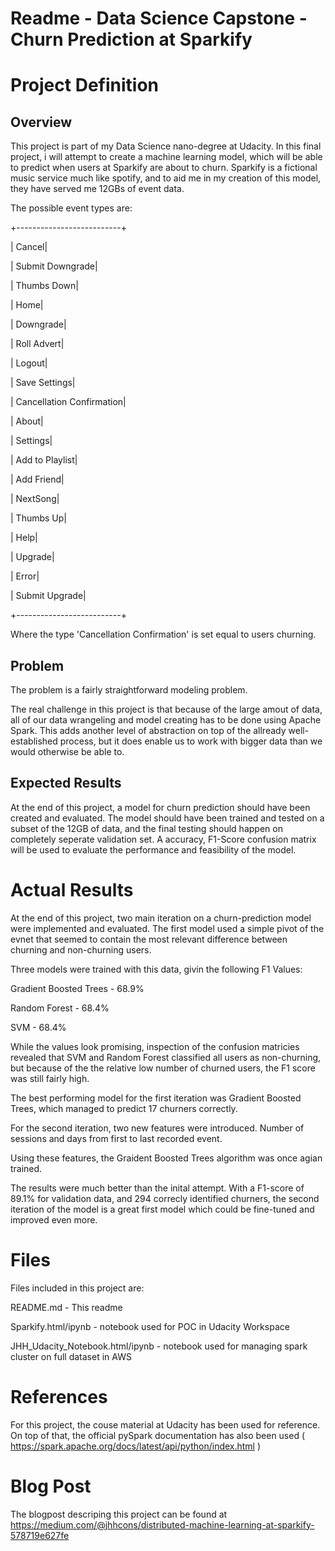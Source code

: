 # Readme - Data Science Capstone - Churn Prediction at Sparkify

# Project Definition

## Overview

This project is part of my Data Science nano-degree at Udacity. In this final project, i will attempt to create a machine learning model, which will be able to predict when users at Sparkify are about to churn. Sparkify is a fictional music service much like spotify, and to aid me in my creation of this model, they have served me 12GBs of event data.

The possible event types are:

+--------------------------+

|                    Cancel|

|          Submit Downgrade|

|               Thumbs Down|

|                      Home|

|                 Downgrade|

|               Roll Advert|

|                    Logout|

|             Save Settings|

| Cancellation Confirmation|

|                     About|

|                  Settings|

|           Add to Playlist|

|                Add Friend|

|                  NextSong|

|                 Thumbs Up|

|                      Help|

|                   Upgrade|

|                     Error|

|            Submit Upgrade|

+--------------------------+

Where the type 'Cancellation Confirmation' is set equal to users churning.


## Problem

The problem is a fairly straightforward modeling problem. 

The real challenge in this project is that because of the large amout of data, all of our data wrangeling and model creating has to be done using Apache Spark. This adds another level of abstraction on top of the allready well-established process, but it does enable us to work with bigger data than we would otherwise be able to.

## Expected Results

At the end of this project, a model for churn prediction should have been created and evaluated. The model should have been trained and tested on a subset of the 12GB of data, and the final testing should happen on completely seperate validation set. A accuracy, F1-Score confusion matrix will be used to evaluate the performance and feasibility of the model.

# Actual Results

At the end of this project, two main iteration on a churn-prediction model were implemented and evaluated. The first model
used a simple pivot of the evnet that seemed to contain the most relevant difference between churning and non-churning users. 

Three models were trained with this data, givin the following F1 Values:

Gradient Boosted Trees - 68.9%

Random Forest - 68.4%

SVM - 68.4%

While the values look promising, inspection of the confusion matricies revealed that SVM and Random Forest classified all users as non-churning, but because of the the relative low number of churned users, the F1 score was still fairly high.

The best performing model for the first iteration was Gradient Boosted Trees, which managed to predict 17 churners correctly.

For the second iteration, two new features were introduced. Number of sessions and days from first to last recorded event.

Using these features, the Graident Boosted Trees algorithm was once agian trained.

The results were much better than the inital attempt. With a F1-score of 89.1% for validation data, and 294 correcly identified churners, the second iteration of the model is a great first model which could be fine-tuned and improved even more.

# Files
Files included in this project are:

README.md - This readme

Sparkify.html/ipynb - notebook used for POC in Udacity Workspace

JHH_Udacity_Notebook.html/ipynb - notebook used for managing spark cluster on full dataset in AWS

# References

For this project, the couse material at Udacity has been used for reference. On top of that, the official pySpark documentation has also been used ( https://spark.apache.org/docs/latest/api/python/index.html )


# Blog Post

The blogpost descriping this project can be found at https://medium.com/@jhhcons/distributed-machine-learning-at-sparkify-578719e627fe

